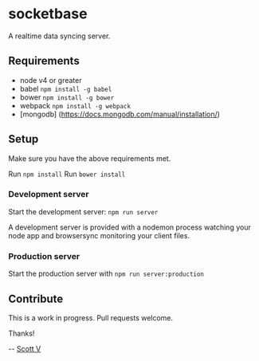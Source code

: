 # socketbase
A realtime data syncing server.

## Requirements
* node v4 or greater
* babel ```npm install -g babel```
* bower ```npm install -g bower```
* webpack ```npm install -g webpack```
* [mongodb] (https://docs.mongodb.com/manual/installation/)

## Setup
Make sure you have the above requirements met.

Run ```npm install```
Run ```bower install```

### Development server
Start the development server: ```npm run server```

A development server is provided with a nodemon process watching your node app and browsersync monitoring your client files.

### Production server
Start the production server with ```npm run server:production```

## Contribute
This is a work in progress.  Pull requests welcome.

Thanks!

-- [Scott V](mailto:Scott@Vehrenkamp.com)

